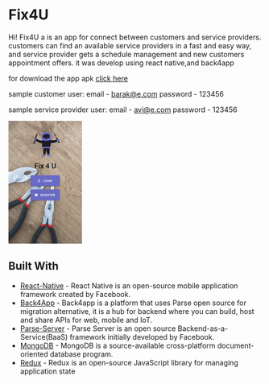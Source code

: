 # Fix4U

Hi!
Fix4U a is an app for connect between customers and service providers.
customers can find an available service providers in a fast and easy way, 
and service provider gets a schedule management and new customers appointment offers. 
it was develop using react native,and back4app

for download the app apk [click here](https://expo.io/artifacts/ad9fd40a-a863-4a9a-8d08-d9046997ee26)

sample customer user:
email - barak@e.com
password - 123456

sample service provider user:
email - avi@e.com
password - 123456

![Welcome Screen](screenshots/welcome.png)

## Built With

- [React-Native](https://reactnative.dev/) - React Native is an open-source mobile application framework created by Facebook.
- [Back4App](https://www.back4app.com/) - Back4app is a platform that uses Parse open source for migration alternative, it is a hub for backend where you can build, host and share APIs for web, mobile and IoT.
- [Parse-Server](https://parseplatform.org/) - Parse Server is an open source Backend-as-a-Service(BaaS) framework initially developed by Facebook.
- [MongoDB](https://www.mongodb.com/) - MongoDB is a source-available cross-platform document-oriented database program.
- [Redux](https://redux.js.org/) - Redux is an open-source JavaScript library for managing application state
